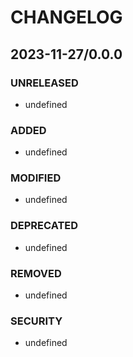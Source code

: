 #	CHANGELOG

##	2023-11-27/0.0.0

###	UNRELEASED
- undefined

###	ADDED
- undefined

###	MODIFIED
- undefined

###	DEPRECATED
- undefined

###	REMOVED
- undefined

###	SECURITY
- undefined
